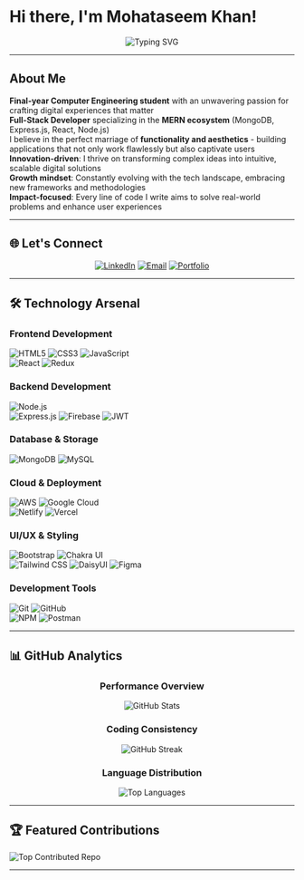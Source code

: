 #  Hi there, I'm Mohataseem Khan! 

<div align="center">
  
![Typing SVG](https://readme-typing-svg.herokuapp.com?font=Fira+Code&size=24&duration=3000&pause=1000&color=61DAFB&center=true&vCenter=true&width=600&lines=Full+Stack+Developer;MERN+Stack+Enthusiast;Computer+Engineering+Student;Passionate+Problem+Solver)

</div>

---

##  About Me

 **Final-year Computer Engineering student** with an unwavering passion for crafting digital experiences that matter  
 **Full-Stack Developer** specializing in the **MERN ecosystem** (MongoDB, Express.js, React, Node.js)  
 I believe in the perfect marriage of **functionality and aesthetics** - building applications that not only work flawlessly but also captivate users  
 **Innovation-driven**: I thrive on transforming complex ideas into intuitive, scalable digital solutions  
 **Growth mindset**: Constantly evolving with the tech landscape, embracing new frameworks and methodologies  
 **Impact-focused**: Every line of code I write aims to solve real-world problems and enhance user experiences  

---

## 🌐 Let's Connect

<div align="center">

[![LinkedIn](https://img.shields.io/badge/LinkedIn-0077B5?style=for-the-badge&logo=linkedin&logoColor=white&label=Connect)](https://linkedin.com/in/mohataseem-khan) 
[![Email](https://img.shields.io/badge/Email-EA4335?style=for-the-badge&logo=gmail&logoColor=white&label=Contact)](mailto:mohataseem89@gmail.com)
[![Portfolio](https://img.shields.io/badge/Portfolio-FF5722?style=for-the-badge&logo=firefox&logoColor=white&label=Explore)](https://mohataseem-portfolio.vercel.app/)

</div>

---

## 🛠️ Technology Arsenal

### **Frontend Development**
![HTML5](https://img.shields.io/badge/HTML5-E34F26?style=for-the-badge&logo=html5&logoColor=white) 
![CSS3](https://img.shields.io/badge/CSS3-1572B6?style=for-the-badge&logo=css3&logoColor=white) 
![JavaScript](https://img.shields.io/badge/JavaScript-F7DF1E?style=for-the-badge&logo=javascript&logoColor=black)  
![React](https://img.shields.io/badge/React-61DAFB?style=for-the-badge&logo=react&logoColor=black) 
![Redux](https://img.shields.io/badge/Redux-764ABC?style=for-the-badge&logo=redux&logoColor=white)

### **Backend Development**
![Node.js](https://img.shields.io/badge/Node.js-339933?style=for-the-badge&logo=node.js&logoColor=white)  
![Express.js](https://img.shields.io/badge/Express.js-000000?style=for-the-badge&logo=express&logoColor=white) 
![Firebase](https://img.shields.io/badge/Firebase-FFCA28?style=for-the-badge&logo=firebase&logoColor=black)
![JWT](https://img.shields.io/badge/JWT-000000?style=for-the-badge&logo=JSON%20web%20tokens&logoColor=white)

### **Database & Storage**
![MongoDB](https://img.shields.io/badge/MongoDB-47A248?style=for-the-badge&logo=mongodb&logoColor=white) 
![MySQL](https://img.shields.io/badge/MySQL-4479A1?style=for-the-badge&logo=mysql&logoColor=white)

### **Cloud & Deployment**
![AWS](https://img.shields.io/badge/AWS-232F3E?style=for-the-badge&logo=amazon-aws&logoColor=white) 
![Google Cloud](https://img.shields.io/badge/Google_Cloud-4285F4?style=for-the-badge&logo=google-cloud&logoColor=white)  
![Netlify](https://img.shields.io/badge/Netlify-00C7B7?style=for-the-badge&logo=netlify&logoColor=white) 
![Vercel](https://img.shields.io/badge/Vercel-000000?style=for-the-badge&logo=vercel&logoColor=white)

### **UI/UX & Styling**
![Bootstrap](https://img.shields.io/badge/Bootstrap-7952B3?style=for-the-badge&logo=bootstrap&logoColor=white) 
![Chakra UI](https://img.shields.io/badge/Chakra_UI-319795?style=for-the-badge&logo=chakra-ui&logoColor=white)  
![Tailwind CSS](https://img.shields.io/badge/Tailwind_CSS-38B2AC?style=for-the-badge&logo=tailwind-css&logoColor=white)
![DaisyUI](https://img.shields.io/badge/DaisyUI-5A0EF8?style=for-the-badge&logo=daisyui&logoColor=white)
![Figma](https://img.shields.io/badge/Figma-F24E1E?style=for-the-badge&logo=figma&logoColor=white)

### **Development Tools**
![Git](https://img.shields.io/badge/Git-F05032?style=for-the-badge&logo=git&logoColor=white) 
![GitHub](https://img.shields.io/badge/GitHub-181717?style=for-the-badge&logo=github&logoColor=white)  
![NPM](https://img.shields.io/badge/NPM-CB3837?style=for-the-badge&logo=npm&logoColor=white)
![Postman](https://img.shields.io/badge/Postman-FF6C37?style=for-the-badge&logo=postman&logoColor=white)

---

## 📊 GitHub Analytics

<div align="center">

### **Performance Overview**
![GitHub Stats](https://github-readme-stats.vercel.app/api?username=mohataseem89&theme=tokyonight&hide_border=true&include_all_commits=true&count_private=false&show_icons=true)

### **Coding Consistency**
![GitHub Streak](https://github-readme-streak-stats.herokuapp.com/?user=mohataseem89&theme=tokyonight&hide_border=true)

### **Language Distribution**
![Top Languages](https://github-readme-stats.vercel.app/api/top-langs/?username=mohataseem89&theme=tokyonight&hide_border=true&include_all_commits=true&count_private=false&layout=compact)

</div>

---

## 🏆 Featured Contributions

![Top Contributed Repo](https://github-contributor-stats.vercel.app/api?username=mohataseem89&limit=5&theme=tokyonight&combine_all_yearly_contributions=true)

---
